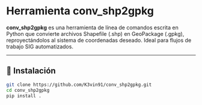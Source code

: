 
# Herramienta conv_shp2gpkg

**conv_shp2gpkg** es una herramienta de línea de comandos escrita en Python que convierte archivos Shapefile (.shp) en GeoPackage (.gpkg), 
reproyectándolos al sistema de coordenadas deseado. Ideal para flujos de trabajo SIG automatizados.

---

## 🚀 Instalación

```bash
git clone https://github.com/K3vin91/conv_shp2gpkg.git 
cd conv_shp2gpkg
pip install .
